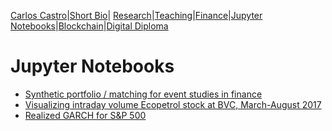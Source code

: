 [Carlos Castro](index.md)|[Short Bio](cv.md)| [Research](res.md)|[Teaching](teach.md)|[Finance](Fin.md)|[Jupyter Notebooks](Jup.md)|[Blockchain](Block.md)|[Digital Diploma](Ddiploma.md)       

# Jupyter Notebooks

* [Synthetic portfolio / matching for event studies in finance](https://nbviewer.jupyter.org/github/ccastroiragorri/ccastroiragorri.github.io/blob/master/SyntheticPortfolio_M&A_MSFT_YHOO-F-header.ipynb)
* [Visualizing intraday volume Ecopetrol stock at BVC, March-August 2017](https://nbviewer.jupyter.org/github/ccastroiragorri/ccastroiragorri.github.io/blob/master/IntradayCol_V2_ex_Ecopetrol.ipynb)
* [Realized GARCH for S&P 500](https://nbviewer.jupyter.org/github/ccastroiragorri/ccastroiragorri.github.io/blob/master/RealizedGarchv2.ipynb)
